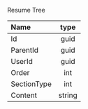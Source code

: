 Resume Tree

| Name        |  type  |
|:------------|:------:|
| Id          |  guid  |
| ParentId    |  guid  |
| UserId      |  guid  |
| Order       |  int   |
| SectionType |  int   |
| Content     | string |